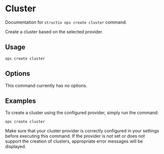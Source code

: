 # Cluster

Documentation for `structix ops create cluster` command.

Create a cluster based on the selected provider.

## Usage

```
ops create cluster
```

## Options

This command currently has no options.

## Examples

To create a cluster using the configured provider, simply run the command:

```
ops create cluster
```

Make sure that your cluster provider is correctly configured in your settings before executing this command. If the provider is not set or does not support the creation of clusters, appropriate error messages will be displayed.